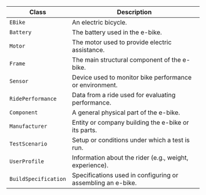| **Class**            | **Description**                                             |
| -------------------- | ----------------------------------------------------------- |
| `EBike`              | An electric bicycle.                                        |
| `Battery`            | The battery used in the e-bike.                             |
| `Motor`              | The motor used to provide electric assistance.              |
| `Frame`              | The main structural component of the e-bike.                |
| `Sensor`             | Device used to monitor bike performance or environment.     |
| `RidePerformance`    | Data from a ride used for evaluating performance.           |
| `Component`          | A general physical part of the e-bike.                      |
| `Manufacturer`       | Entity or company building the e-bike or its parts.         |
| `TestScenario`       | Setup or conditions under which a test is run.              |
| `UserProfile`        | Information about the rider (e.g., weight, experience).     |
| `BuildSpecification` | Specifications used in configuring or assembling an e-bike. |
